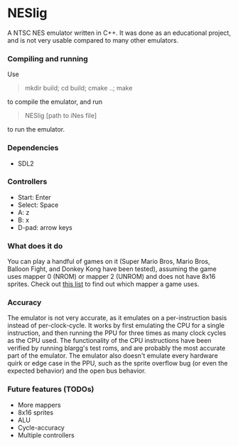 # NESlig
A NTSC NES emulator written in C++. It was done as an educational project, and is not very usable compared to many other emulators.

### Compiling and running
Use

> mkdir build; cd build; cmake ..; make

to compile the emulator, and run

>NESlig [path to iNes file]

to run the emulator.

### Dependencies
* SDL2

### Controllers
* Start: Enter
* Select: Space
* A: z
* B: x
* D-pad: arrow keys

### What does it do
You can play a handful of games on it (Super Mario Bros, Mario Bros, Balloon Fight, and Donkey Kong have been tested), assuming the game uses mapper 0 (NROM) or mapper 2 (UNROM) and does not have 8x16 sprites. Check out [this list](http://tuxnes.sourceforge.net/nesmapper.txt) to find out which mapper a game uses.

### Accuracy
The emulator is not very accurate, as it emulates on a per-instruction basis instead of per-clock-cycle. It works by first emulating the CPU for a single instruction, and then running the PPU for three times as many clock cycles as the CPU used. The functionality of the CPU instructions have been verified by running blargg's test roms, and are probably the most accurate part of the emulator. The emulator also doesn't emulate every hardware quirk or edge case in the PPU, such as the sprite overflow bug (or even the expected behavior) and the open bus behavior.

### Future features (TODOs)
* More mappers
* 8x16 sprites
* ALU
* Cycle-accuracy
* Multiple controllers
